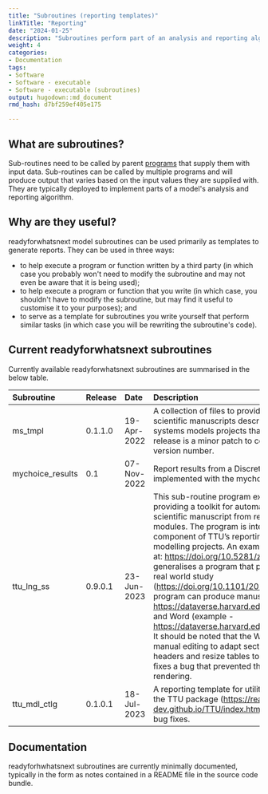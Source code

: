 ```yaml
---
title: "Subroutines (reporting templates)"
linkTitle: "Reporting"
date: "2024-01-25"
description: "Subroutines perform part of an analysis and reporting algorithm."
weight: 4
categories: 
- Documentation
tags: 
- Software
- Software - executable
- Software - executable (subroutines)
output: hugodown::md_document
rmd_hash: d7bf259ef405e175

---
```


## What are subroutines?

Sub-routines need to be called by parent [programs](../programs) that supply them with input data. Sub-routines can be called by multiple programs and will produce output that varies based on the input values they are supplied with. They are typically deployed to implement parts of a model's analysis and reporting algorithm.

## Why are they useful?

readyforwhatsnext model subroutines can be used primarily as templates to generate reports. They can be used in three ways:

-   to help execute a program or function written by a third party (in which case you probably won't need to modify the subroutine and may not even be aware that it is being used);
-   to help execute a program or function that you write (in which case, you shouldn't have to modify the subroutine, but may find it useful to customise it to your purposes); and
-   to serve as a template for subroutines you write yourself that perform similar tasks (in which case you will be rewriting the subroutine's code).

## Current readyforwhatsnext subroutines

Currently available readyforwhatsnext subroutines are summarised in the below table.

<html>


<body>






<div id="header">




</div>


<table class="table table-hover table-condensed" style="margin-left: auto; margin-right: auto;">
<thead>
<tr>
<th style="text-align:left;">
Subroutine
</th>
<th style="text-align:left;">
Release
</th>
<th style="text-align:left;">
Date
</th>
<th style="text-align:left;">
Description
</th>
<th style="text-align:left;">
Source
</th>
</tr>
</thead>
<tbody>
<tr>
<td style="text-align:left;">
ms_tmpl
</td>
<td style="text-align:left;">
0.1.1.0
</td>
<td style="text-align:left;">
19-Apr-2022
</td>
<td style="text-align:left;">
A collection of files to provide a template for generating scientific
manuscripts describing open source mental health systems models projects
that use the ready4 framework.This release is a minor patch to correct
an incorrectly specified version number.
</td>
<td style="text-align:left;">
<a href="https://github.com/ready4-dev/ms_tmpl" style="     ">Dev</a> ,
<a href="https://doi.org/10.5281/zenodo.6469343" style="     ">Archive</a>
</td>
</tr>
<tr>
<td style="text-align:left;">
mychoice_results
</td>
<td style="text-align:left;">
0.1
</td>
<td style="text-align:left;">
07-Nov-2022
</td>
<td style="text-align:left;">
Report results from a Discrete Choice Experiment implemented with the
mychoice R package.
</td>
<td style="text-align:left;">
<a href="https://github.com/ready4-dev/mychoice_results" style="     ">Dev</a>,
<a href="https://doi.org/10.5281/zenodo.7297905" style="     ">Archive</a>
</td>
</tr>
<tr>
<td style="text-align:left;">
ttu_lng_ss
</td>
<td style="text-align:left;">
0.9.0.1
</td>
<td style="text-align:left;">
23-Jun-2023
</td>
<td style="text-align:left;">
This sub-routine program extends the R package TTU by providing a
toolkit for automatically authoring a first draft of a scientific
manuscript from results generated by TTU modules. The program is
intended for use and as the last component of TTU’s reporting workflow
for utility mapping modelling projects. An example of this workflow is
available at: <a href="https://doi.org/10.5281/zenodo.6116077" class="uri">https://doi.org/10.5281/zenodo.6116077</a> . This program
generalises a program that produced the manuscript for a real world
study (<a href="https://doi.org/10.1101/2021.07.07.21260129" class="uri">https://doi.org/10.1101/2021.07.07.21260129</a>). The
program can produce manuscripts in PDF / LaTex (example - <a href="https://dataverse.harvard.edu/api/access/datafile/4957407" class="uri">https://dataverse.harvard.edu/api/access/datafile/4957407</a>)
and Word (example - <a href="https://dataverse.harvard.edu/api/access/datafile/4957416" class="uri">https://dataverse.harvard.edu/api/access/datafile/4957416</a>).
It should be noted that the Word output requires some manual editing to
adapt section numbering, modify table headers and resize tables to page
boundaries.This release fixes a bug that prevented the previous version
from rendering.
</td>
<td style="text-align:left;">
<a href="https://github.com/ready4-dev/ttu_lng_ss" style="     ">Dev</a>
,
<a href="https://doi.org/10.5281/zenodo.8073451" style="     ">Archive</a>
</td>
</tr>
<tr>
<td style="text-align:left;">
ttu_mdl_ctlg
</td>
<td style="text-align:left;">
0.1.0.1
</td>
<td style="text-align:left;">
18-Jul-2023
</td>
<td style="text-align:left;">
A reporting template for utility mapping models created using the TTU
package (<a href="https://ready4-dev.github.io/TTU/index.html" class="uri">https://ready4-dev.github.io/TTU/index.html</a>). This
release includes minor bug fixes.
</td>
<td style="text-align:left;">
<a href="https://github.com/ready4-dev/ttu_mdl_ctlg" style="     ">Dev</a>,
<a href="https://doi.org/10.5281/zenodo.8157669" style="     ">Archive</a>
</td>
</tr>
</tbody>
</table>





<script>

// add bootstrap table styles to pandoc tables
function bootstrapStylePandocTables() {
  $('tr.odd').parent('tbody').parent('table').addClass('table table-condensed');
}
$(document).ready(function () {
  bootstrapStylePandocTables();
});


</script>

<!-- tabsets -->

<script>
$(document).ready(function () {
  window.buildTabsets("TOC");
});

$(document).ready(function () {
  $('.tabset-dropdown > .nav-tabs > li').click(function () {
    $(this).parent().toggleClass('nav-tabs-open');
  });
});
</script>

<!-- code folding -->


<!-- dynamically load mathjax for compatibility with self-contained -->
<script>
  (function () {
    var script = document.createElement("script");
    script.type = "text/javascript";
    script.src  = "https://mathjax.rstudio.com/latest/MathJax.js?config=TeX-AMS-MML_HTMLorMML";
    document.getElementsByTagName("head")[0].appendChild(script);
  })();
</script>

</body>
</html>

## Documentation

readyforhwhatsnext subroutines are currently minimally documented, typically in the form as notes contained in a README file in the source code bundle.

